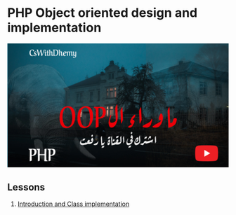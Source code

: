 # PHP Object oriented design and implementation
![course-cover](assets/teaser.png)

## Lessons
1. [Introduction and Class implementation](/lessons/01-class/READMe.md)


